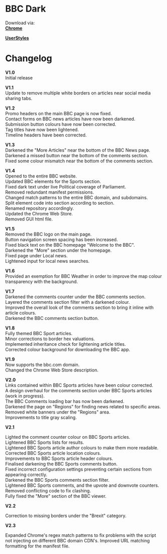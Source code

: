 # BBC Dark
  

Download via:  
 <a href="https://chrome.google.com/webstore/detail/bbc-dark-theme/bdifipamjgmfefcpemmlppcmcdjndhig"> **Chrome** </a>  
  
<a href="https://userstyles.org/styles/164869/dark-bbc"> **UserStyles** </a>   
<p> </p>
  
  
# Changelog
   **V1.0**  
Initial release  
   
   **V1.1**  
Update to remove multiple white borders on articles near social media sharing tabs.  

   **V1.2**  
Promo headers on the main BBC page is now fixed.  
Contact forms on BBC news articles have now been darkened.  
Submission button colours have now been corrected.  
Tag titles have now been lightened.  
Timeline headers have been corrected.  

   **V1.3**  
Darkened the "More Articles" near the bottom of the BBC News page.  
Darkened a missed button near the bottom of the comments section.  
Fixed some colour mismatch near the bottom of the comments section.  

   **V1.4**  
Opened to the entire BBC website.  
Updated BBC elements for the Sports section.  
Fixed dark text under live Political coverage of Parliament.  
Removed redundant manifest permissions.  
Changed match patterns to the entire BBC domain, and subdomains.  
Split element code into section according to section.  
Renamed repository accordingly.  
Updated the Chrome Web Store.  
Removed GUI html file.  

   **V1.5**  
Removed the BBC logo on the main page.  
Button navigation screen spacing has been increased.  
Fixed black text on the BBC homepage "Welcome to the BBC".  
Darkened the "More" section under the homepage.  
Fixed page under Local news.  
Lightened input for local news searches.  

   **V1.6**  
Provided an exemption for BBC Weather in order to improve the map colour transparency with the background.

   **V1.7**  
Darkened the comments counter under the BBC comments section.  
Layered the comments section filter with a darkened colour.  
Improved the overall look of the comments section to bring it inline with article colours.  
Darkened the BBC comments section button.  

  **V1.8**  
  Fully themed BBC Sport articles.  
  Minor corrections to border hex valuations.  
  Implemented inheritance check for lightening article titles.  
  Corrected colour background for downloading the BBC app.  
  
  
  **V1.9**  
  Now supports the bbc.com domain.  
  Changed the Chrome Web Store description.

  **V2.0**  
 Links contained within BBC Sports articles have been colour corrected.  
 A design overhaul for the comments section under BBC Sports articles (work in progress).  
 The BBC Comments loading bar has now been darkened.  
 Darkened the page on "Regions" for finding news related to specific areas.  
 Removed white banners under the "Regions" area.  
 Improvements to title gray scaling.  
 
 **V2.1**  
 
 Lighted the comment counter colour on BBC Sports articles.  
 Lightened BBC Sports lists for results.  
 Lightened BBC Sports article author colours to make them more readable.  
 Corrected BBC Sports article location colours.  
 Improvements to BBC Sports article header colours.  
 Finalised darkening the BBC Sports comments button.    
 Fixed incorrect configuration settings preventing certain sections from appearing correctly.  
 Darkened the BBC Sports comments section filter.  
 Lightened BBC Sports comments, and the upvote and downvote counters.  
 Removed conflicting code to fix clashing.  
 Fully fixed the "More" section of the BBC viewer.  
 
 **V2.2**  
   
 Correction to missing borders under the "Brexit" category.  
     
**V2.3**  

 Expanded Chrome's regex match patterns to fix problems with the script not injecting on different BBC domain CDN's. 
 Improved URL matching formatting for the manifest file.  
   

